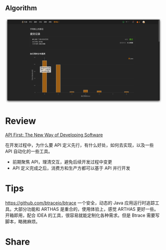## Algorithm

![yueqingming-2023-02-12-lc.png](../../../images/temp/yueqingming-2023-02-12-lc.png)

# Review

[API First: The New Way of Developing Software](https://medium.com/better-programming/api-first-the-new-way-of-software-development-1ecd8db4594)

在开发过程中，为什么要 API 定义先行，有什么好处，如何去实现，以及一些 API 自动化的一些工具。

* 前期聚焦 API，理清交互，避免后续开发过程中变更
* API 定义完成之后，消费方和生产方都可以基于 API 并行开发

# Tips
https://github.com/btraceio/btrace
一个安全，动态的 Java 应用运行时追踪工具。大部分功能和 ARTHAS 是重合的，使用体验上，感觉 ARTHAS 更好一些。开箱即用，配合 IDEA 的工具，很容易就能定制化各种需求。但是 Btrace 需要写脚本，略微麻烦。

# Share
